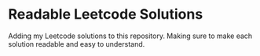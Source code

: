 # Readable Leetcode Solutions

Adding my Leetcode solutions to this repository. Making sure to make each
solution readable and easy to understand.
